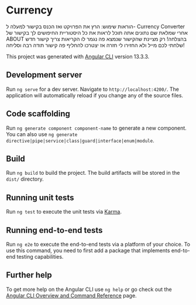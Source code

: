 # Currency
הוראות שימוש:
הרץ את הפרויקט ואז הכנס בקישור למעלה ל- Currency Converter
אחרי שמלאת שם נתונים אתה תוכל לראות  את כל היסטוריית החיפושים לך בקישור של ABOUT 
בהצלחה!
רק מציינת שהקישור שנמצא פה נגמר לו הקריאות צריך קישור חדש
שלחתי לכם מייל ולא החזירו לי חזרה אז יצטרכו להחליף פה קישור
תודה רבה וסליחה!



This project was generated with [Angular CLI](https://github.com/angular/angular-cli) version 13.3.3.

## Development server

Run `ng serve` for a dev server. Navigate to `http://localhost:4200/`. The application will automatically reload if you change any of the source files.

## Code scaffolding

Run `ng generate component component-name` to generate a new component. You can also use `ng generate directive|pipe|service|class|guard|interface|enum|module`.

## Build

Run `ng build` to build the project. The build artifacts will be stored in the `dist/` directory.

## Running unit tests

Run `ng test` to execute the unit tests via [Karma](https://karma-runner.github.io).

## Running end-to-end tests

Run `ng e2e` to execute the end-to-end tests via a platform of your choice. To use this command, you need to first add a package that implements end-to-end testing capabilities.

## Further help

To get more help on the Angular CLI use `ng help` or go check out the [Angular CLI Overview and Command Reference](https://angular.io/cli) page.
